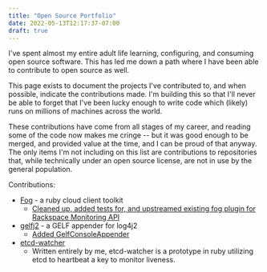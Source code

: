 ```yaml
---
title: "Open Source Portfolio"
date: 2022-05-13T12:17:37-07:00
draft: true
---
```


I've spent almost my entire adult life learning, configuring, and consuming open source software. This has led me down
a path where I have been able to contribute to open source as well.

This page exists to document the projects I've contributed to, and when possible, indicate the contributions made. I'm
building this so that I'll never be able to forget that I've been lucky enough to write code which (likely) runs on
millions of machines across the world.

These contributions have come from all stages of my career, and reading some of the code now makes me cringe -- but it was
good enough to be merged, and provided value at the time, and I can be proud of that anyway. The only items I'm not
including on this list are contributions to repositories that, while technically under an open source license, are not in
use by the general population.

Contributions:
 - [Fog](https://github.com/fog/fog) - a ruby cloud client toolkit
   - [Cleaned up, added tests for, and upstreamed existing fog plugin for Rackspace Monitoring API](https://github.com/fog/fog/commits?author=jayofdoom)
 - [gelfj2](https://github.com/mashintsev/gelfj2) - a GELF appender for log4j2
   - [Added GelfConsoleAppender](https://github.com/mashintsev/gelfj2/pull/1)
 - [etcd-watcher](https://github.com/jayofdoom/etcd-watcher)
   - Written entirely by me, etcd-watcher is a prototype in ruby utilizing etcd to heartbeat a key to monitor liveness.


